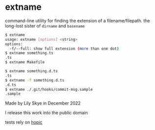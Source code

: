 # extname

command-line utility for finding the extension of a filename/filepath. the long-lost sister of `dirname` and `basename`

```sh
$ extname
usage: extname [options] <string>
options:
  -f/--full: show full extension (more than one dot)
$ extname something.ts
.ts
$ extname Makefile

$ extname something.d.ts
.ts
$ extname -f something.d.ts
.d.ts
$ extname ./.git/hooks/commit-msg.sample
.sample
```

Made by Lily Skye in December 2022

I release this work into the public domain

tests rely on [hopic](https://github.com/suchipi/hopic/releases/tag/0.1.0)
